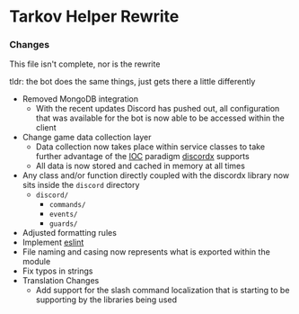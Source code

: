 # Tarkov Helper Rewrite

### Changes

This file isn't complete, nor is the rewrite

tldr: the bot does the same things, just gets there a little differently

- Removed MongoDB integration
    - With the recent updates Discord has pushed out, all configuration that was available for the bot is now able to be
      accessed within the client
- Change game data collection layer
    - Data collection now takes place within service classes to take further advantage of the [IOC](https://discord-ts.js.org/docs/general/dependencyInjection)
      paradigm [discordx](https://www.npmjs.com/package/discordx) supports
    - All data is now stored and cached in memory at all times
- Any class and/or function directly coupled with the discordx library now sits inside the `discord` directory
    - `discord/`
        - `commands/`
        - `events/`
        - `guards/`
- Adjusted formatting rules
- Implement [eslint](https://www.npmjs.com/package/eslint)
- File naming and casing now represents what is exported within the module
- Fix typos in strings
- Translation Changes
  - Add support for the slash command localization that is starting to be supporting by the libraries being used

